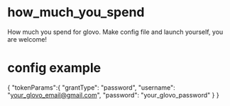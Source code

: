 # how_much_you_spend
How much you spend for glovo. Make config file and launch yourself, you are welcome!

# config example

{
    "tokenParams":{
        "grantType": "password",
        "username": "your_glovo_email@gmail.com",
        "password": "your_glovo_password"
    }
}

